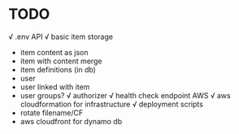 # TODO

√ .env
API
√ basic item storage
- item content as json
- item with content merge
- item definitions (in db)
- user
- user linked with item
- user groups?
√ authorizer
√ health check endpoint
AWS
√ aws cloudformation for infrastructure
√ deployment scripts
- rotate filename/CF
- aws cloudfront for dynamo db

